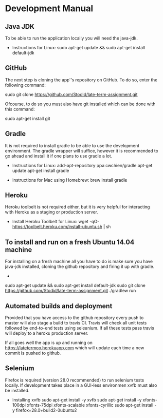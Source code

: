 Development Manual
====================

Java JDK
---------

To be able to run the application locally you will need the java-jdk. 

* Instructions for Linux:
    sudo apt-get update && sudo apt-get install default-jdk
    

GitHub
-------

The next step is cloning the app''s repository on GitHub. To do so, enter the following command:

sudo git clone https://github.com/Stodid/late-term-assignment.git

Ofcourse, to do so you must also have git installed which can be done with this command:

sudo apt-get install git

Gradle
--------

It is not required to install gradle to be able to use the development environment. The gradle wrapper will suffice, however it is recommended to go ahead and install it if one plans to use gradle a lot.

* Instructions for Linux:
    add-apt-repository ppa:cwchien/gradle
    apt-get update
    apt-get install gradle

* Instructions for Mac using Homebrew:
    brew install gradle


Heroku
--------

Heroku toolbelt is not required either, but it is very helpful for interacting with Heroku as a staging or production server.

* Install Heroku Toolbelt for Linux:
    wget -qO- https://toolbelt.heroku.com/install-ubuntu.sh | sh

To install and run on a fresh Ubuntu 14.04 machine
------------------------------------

For installing on a fresh machine all you have to do is make sure you have java-jdk installed, cloning the github repository and firing it up with gradle.

*
sudo apt-get update && sudo apt-get install default-jdk
sudo git clone https://github.com/Stodid/late-term-assignment.git
./gradlew run

Automated builds and deployment
----------------------

Provided that you have access to the github repository every push to master will also stage a build to travis CI. Travis will check all unit tests followed by end-to-end tests using seleanium. If all these tests pass travis will deploy to a heroku production server.

If all goes well the app is up and running on https://latetermoo.herokuapp.com which will update each time a new commit is pushed to github.

Selenium
----------

Firefox is required (version 28.0 recommended) to run selenium tests locally. If development takes place in a GUI-less environmen xvfb must also be installed.

* Installing xvfb
    sudo apt-get install -y xvfb
    sudo apt-get install -y xfonts-100dpi xfonts-75dpi xfonts-scalable xfonts-cyrillic
    sudo apt-get install -y firefox=28.0+build2-0ubuntu2
